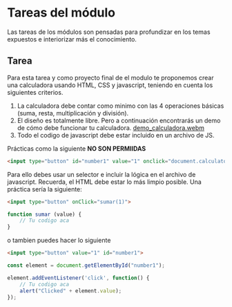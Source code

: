 # Tareas del módulo

Las tareas de los módulos son pensadas para profundizar en los temas expuestos e interiorizar más el conocimiento. 

## Tarea

Para esta tarea y como proyecto final de el modulo te proponemos crear una calculadora usando HTML, CSS y javascript, teniendo en cuenta los siguientes criterios.

1. La calculadora debe contar como minimo con las 4 operaciones básicas (suma, resta, multiplicación y división).
2. El diseño es totalmente libre. Pero a continuación encontrarás un demo de cómo debe funcionar tu calculadora. [demo_calculadora.webm](./../resources/calculator_demo.webm)
3. Todo el codigo de javascript debe estar incluido en un archivo de JS. 

Prácticas como la siguiente **NO SON PERMIIDAS**

```html
<input type="button" id="number1" value="1" onclick="document.calculator.ans.value+='1'">
```

Para ello debes usar un selector e incluir la lógica en el archivo de javascript. Recuerda, el HTML debe estar lo más limpio posible. Una práctica sería la siguiente:

```html
<input type="button" onClick="sumar(1)">
```

```javascript 
function sumar (value) {
    // Tu codigo aca
}
```

o tambien puedes hacer lo siguiente


```html
<input type="button" value="1" id="number1">
```

```javascript 
const element = document.getElementById("number1");

element.addEventListener('click', function() {
    // Tu codigo aca
    alert("Clicked" + element.value);
});
```

